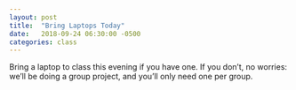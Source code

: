 ```yaml
---
layout: post
title:  "Bring Laptops Today"
date:   2018-09-24 06:30:00 -0500
categories: class
---
```


Bring a laptop to class this evening if you have one. If you don’t, no worries: we’ll be doing a group project, and you’ll only need one per group.